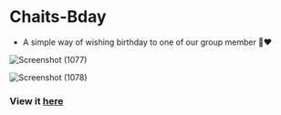 # Chaits-Bday

- A simple way of wishing birthday to one of our group member 💫❤

![Screenshot (1077)](https://user-images.githubusercontent.com/69438458/124457541-883f6680-dda9-11eb-9d28-43029b709a05.png)

![Screenshot (1078)](https://user-images.githubusercontent.com/69438458/124457548-8b3a5700-dda9-11eb-9bfd-02322e677b9d.png)


### View it [here](https://vidyart29.github.io/Chaits-Bday/)

<!-- -
 ![Visitor Count](https://profile-counter.glitch.me/{Vidyart29}/count.svg) 
- -->
